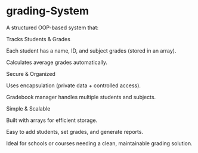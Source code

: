 # grading-System
A structured OOP-based system that:

Tracks Students & Grades

Each student has a name, ID, and subject grades (stored in an array).

Calculates average grades automatically.

Secure & Organized

Uses encapsulation (private data + controlled access).

Gradebook manager handles multiple students and subjects.

Simple & Scalable

Built with arrays for efficient storage.

Easy to add students, set grades, and generate reports.

Ideal for schools or courses needing a clean, maintainable grading solution. 
